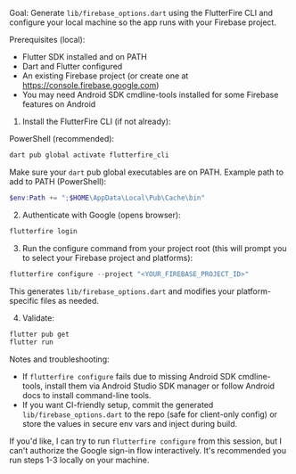 Goal: Generate `lib/firebase_options.dart` using the FlutterFire CLI and configure your local machine so the app runs with your Firebase project.

Prerequisites (local):
- Flutter SDK installed and on PATH
- Dart and Flutter configured
- An existing Firebase project (or create one at https://console.firebase.google.com)
- You may need Android SDK cmdline-tools installed for some Firebase features on Android

1) Install the FlutterFire CLI (if not already):

PowerShell (recommended):

```powershell
dart pub global activate flutterfire_cli
```

Make sure your `dart` pub global executables are on PATH. Example path to add to PATH (PowerShell):

```powershell
$env:Path += ";$HOME\AppData\Local\Pub\Cache\bin"
```

2) Authenticate with Google (opens browser):

```powershell
flutterfire login
```

3) Run the configure command from your project root (this will prompt you to select your Firebase project and platforms):

```powershell
flutterfire configure --project "<YOUR_FIREBASE_PROJECT_ID>"
```

This generates `lib/firebase_options.dart` and modifies your platform-specific files as needed.

4) Validate:

```powershell
flutter pub get
flutter run
```

Notes and troubleshooting:
- If `flutterfire configure` fails due to missing Android SDK cmdline-tools, install them via Android Studio SDK manager or follow Android docs to install command-line tools.
- If you want CI-friendly setup, commit the generated `lib/firebase_options.dart` to the repo (safe for client-only config) or store the values in secure env vars and inject during build.

If you'd like, I can try to run `flutterfire configure` from this session, but I can't authorize the Google sign-in flow interactively. It's recommended you run steps 1-3 locally on your machine.
